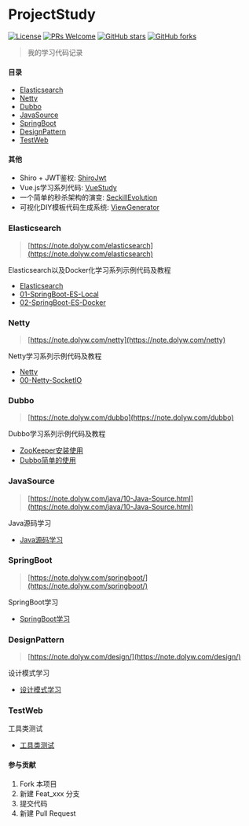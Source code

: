# ProjectStudy

[![License](https://img.shields.io/badge/license-MIT-blue.svg)](LICENSE)
[![PRs Welcome](https://img.shields.io/badge/PRs-welcome-brightgreen.svg)](https://github.com/dolyw/ProjectStudy/pulls)
[![GitHub stars](https://img.shields.io/github/stars/dolyw/ProjectStudy.svg?style=social&label=Stars)](https://github.com/dolyw/ProjectStudy)
[![GitHub forks](https://img.shields.io/github/forks/dolyw/ProjectStudy.svg?style=social&label=Fork)](https://github.com/dolyw/ProjectStudy)

> 我的学习代码记录

#### 目录

- [Elasticsearch](#elasticsearch)
- [Netty](#netty)
- [Dubbo](#dubbo)
- [JavaSource](#javasource)
- [SpringBoot](#springboot)
- [DesignPattern](#designpattern)
- [TestWeb](#testweb)

#### 其他

- Shiro + JWT鉴权: [ShiroJwt](https://github.com/dolyw/ShiroJwt)
- Vue.js学习系列代码: [VueStudy](https://github.com/dolyw/VueStudy)
- 一个简单的秒杀架构的演变: [SeckillEvolution](https://github.com/dolyw/SeckillEvolution)
- 可视化DIY模板代码生成系统: [ViewGenerator](https://github.com/dolyw/ViewGenerator)

### Elasticsearch

> [https://note.dolyw.com/elasticsearch](https://note.dolyw.com/elasticsearch)

Elasticsearch以及Docker化学习系列示例代码及教程

* [Elasticsearch](https://github.com/dolyw/ProjectStudy/tree/master/Elasticsearch)
* [01-SpringBoot-ES-Local](https://github.com/dolyw/ProjectStudy/tree/master/Elasticsearch/01-SpringBoot-ES-Local)
* [02-SpringBoot-ES-Docker](https://github.com/dolyw/ProjectStudy/tree/master/Elasticsearch/02-SpringBoot-ES-Docker)

### Netty

> [https://note.dolyw.com/netty](https://note.dolyw.com/netty)

Netty学习系列示例代码及教程

* [Netty](https://github.com/dolyw/ProjectStudy/tree/master/Netty)
* [00-Netty-SocketIO](https://github.com/dolyw/ProjectStudy/tree/master/Netty/00-Netty-SocketIO)

### Dubbo

> [https://note.dolyw.com/dubbo](https://note.dolyw.com/dubbo)

Dubbo学习系列示例代码及教程

* [ZooKeeper安装使用](https://note.dolyw.com/dubbo/00-ZooKeeper-Use.html)
* [Dubbo简单的使用](https://github.com/dolyw/ProjectStudy/tree/master/Dubbo/01-Dubbo-SpringBoot)

### JavaSource

> [https://note.dolyw.com/java/10-Java-Source.html](https://note.dolyw.com/java/10-Java-Source.html)

Java源码学习

* [Java源码学习](https://github.com/dolyw/ProjectStudy/tree/master/JavaSource)

### SpringBoot

> [https://note.dolyw.com/springboot/](https://note.dolyw.com/springboot/)

SpringBoot学习

* [SpringBoot学习](https://github.com/dolyw/ProjectStudy/tree/master/SpringBoot)

### DesignPattern

> [https://note.dolyw.com/design/](https://note.dolyw.com/design/)

设计模式学习

* [设计模式学习](https://github.com/dolyw/ProjectStudy/tree/master/DesignPattern)

### TestWeb

工具类测试

* [工具类测试](https://github.com/dolyw/ProjectStudy/tree/master/TestWeb)

#### 参与贡献

1. Fork 本项目
2. 新建 Feat_xxx 分支
3. 提交代码
4. 新建 Pull Request